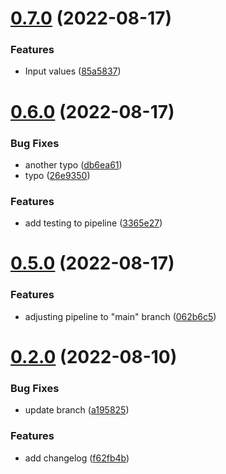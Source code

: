 # [0.7.0](https://github.com/AleksandrsCehrovs/greetings-ci/compare/v0.6.0...v0.7.0) (2022-08-17)


### Features

* Input values ([85a5837](https://github.com/AleksandrsCehrovs/greetings-ci/commit/85a5837d470e34c3ec6e3c7e90bd2ca2d0f068f4))



# [0.6.0](https://github.com/AleksandrsCehrovs/greetings-ci/compare/v0.5.0...v0.6.0) (2022-08-17)


### Bug Fixes

* another typo ([db6ea61](https://github.com/AleksandrsCehrovs/greetings-ci/commit/db6ea61013189fa82c7cf32a86529e3744798991))
* typo ([26e9350](https://github.com/AleksandrsCehrovs/greetings-ci/commit/26e9350d3c4c99b137f6e582cc8fcd985b660c8d))


### Features

* add testing to pipeline ([3365e27](https://github.com/AleksandrsCehrovs/greetings-ci/commit/3365e27b20efed10c89a86d4f33a385cb3756167))



# [0.5.0](https://github.com/AleksandrsCehrovs/greetings-ci/compare/v0.2.0...v0.5.0) (2022-08-17)


### Features

* adjusting pipeline to "main" branch ([062b6c5](https://github.com/AleksandrsCehrovs/greetings-ci/commit/062b6c5d87e41e060c088dc2c5bb07cf5ad374d0))



# [0.2.0](https://github.com/AleksandrsCehrovs/greetings-ci/compare/f62fb4bc4e7d1014a768f2ef3b1e7203c1d1a1f8...v0.2.0) (2022-08-10)


### Bug Fixes

* update branch ([a195825](https://github.com/AleksandrsCehrovs/greetings-ci/commit/a195825ea710ec6996ae3f50bd87453ab3b7643f))


### Features

* add changelog ([f62fb4b](https://github.com/AleksandrsCehrovs/greetings-ci/commit/f62fb4bc4e7d1014a768f2ef3b1e7203c1d1a1f8))



